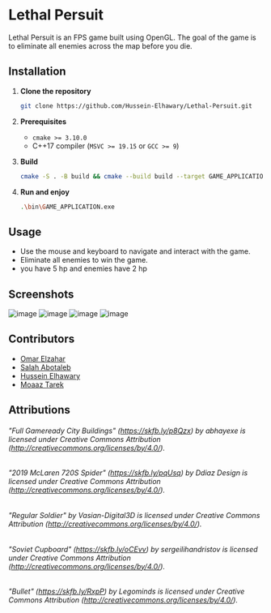 # Lethal Persuit

Lethal Persuit is an FPS game built using OpenGL. The goal of the game is to eliminate all enemies across the map before you die.

## Installation

1. **Clone the repository**
   ```bash
   git clone https://github.com/Hussein-Elhawary/Lethal-Persuit.git
   ```

2. **Prerequisites**
   - `cmake >= 3.10.0`
   - C++17 compiler (`MSVC >= 19.15` or `GCC >= 9`)

3. **Build**
   ```bash
   cmake -S . -B build && cmake --build build --target GAME_APPLICATION -j 14
   ```

4. **Run and enjoy**
   ```bash
   .\bin\GAME_APPLICATION.exe
   ```

## Usage

- Use the mouse and keyboard to navigate and interact with the game.
- Eliminate all enemies to win the game.
- you have 5 hp and enemies have 2 hp

## Screenshots

![image](https://github.com/user-attachments/assets/02d611aa-55ba-4a4c-abf2-a986345b71c0)
![image](https://github.com/user-attachments/assets/a5d3e52a-52d7-4ed1-bc1b-0bd965fc92bc)
![image](https://github.com/user-attachments/assets/38eee303-ddcf-408f-b0b4-ee6dbfb2614b)
![image](https://github.com/user-attachments/assets/6d547409-20c4-4d86-aee7-80342fe6d0b3)


## Contributors

- [Omar Elzahar](https://github.com/omarelzahar02)
- [Salah Abotaleb](https://github.com/SalahAbotaleb)
- [Hussein Elhawary](https://github.com/Hussein-Elhawary)
- [Moaaz Tarek](https://github.com/moa234)

## Attributions

###### "Full Gameready City Buildings" (https://skfb.ly/p8Qzx) by abhayexe is licensed under Creative Commons Attribution (http://creativecommons.org/licenses/by/4.0/).
###### "2019 McLaren 720S Spider" (https://skfb.ly/pqUsq) by Ddiaz Design is licensed under Creative Commons Attribution (http://creativecommons.org/licenses/by/4.0/).
###### "Regular Soldier" by Vasian-Digital3D is licensed under Creative Commons Attribution (http://creativecommons.org/licenses/by/4.0/).
###### "Soviet Cupboard" (https://skfb.ly/oCEvv) by sergeilihandristov is licensed under Creative Commons Attribution (http://creativecommons.org/licenses/by/4.0/).
###### "Bullet" (https://skfb.ly/RxpP) by Legominds is licensed under Creative Commons Attribution (http://creativecommons.org/licenses/by/4.0/).
